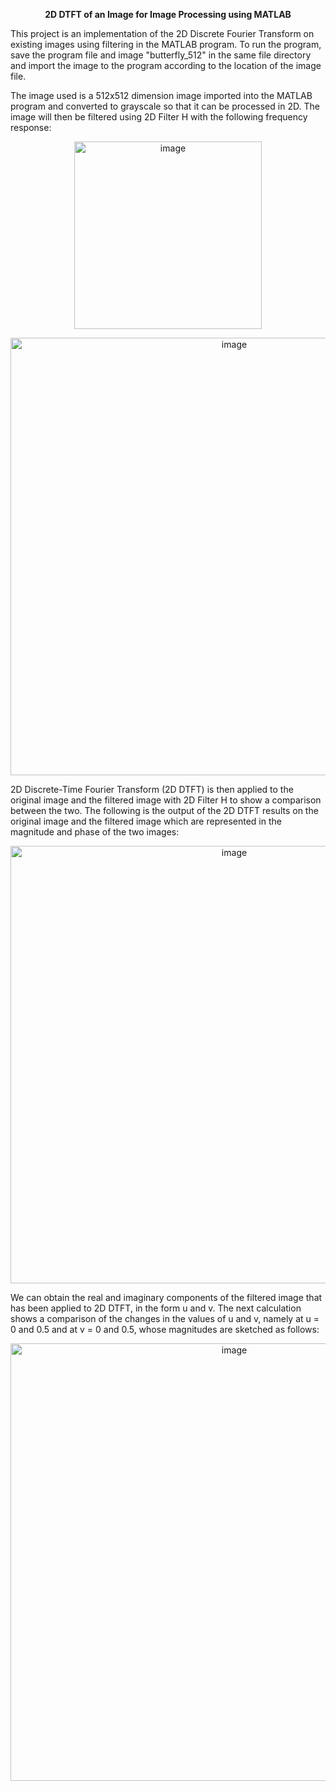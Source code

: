 <p align = "center">
     <b> 2D DTFT of an Image for Image Processing using MATLAB </b>
</p>

This project is an implementation of the 2D Discrete Fourier Transform on existing images using filtering in the MATLAB program.
To run the program, save the program file and image "butterfly_512" in the same file directory and import the image to the program according to the location of the image file.

The image used is a 512x512 dimension image imported into the MATLAB program and converted to grayscale so that it can be processed in 2D. The image will then be filtered using 2D Filter H with the following frequency response:

<p align="center">
     <img width=300px height=auto alt="image" src="https://user-images.githubusercontent.com/78911479/227729183-ce5ffa91-de3a-4dd4-8494-2096831da9af.png">
 </p>
 
<p align="center">
<img width=700px height=auto alt="image" src="https://user-images.githubusercontent.com/78911479/227729284-2edb8813-acd9-43dc-b1c3-71a1c987caa0.png">
 </p>
 
2D Discrete-Time Fourier Transform (2D DTFT) is then applied to the original image and the filtered image with 2D Filter H to show a comparison between the two. The following is the output of the 2D DTFT results on the original image and the filtered image which are represented in the magnitude and phase of the two images:

<p align="center">
<img width=700px height=auto  alt="image" src="https://user-images.githubusercontent.com/78911479/227729149-2832af18-7a07-45d9-bf18-37c11e83e6dd.png">
 </p>
 
We can obtain the real and imaginary components of the filtered image that has been applied to 2D DTFT, in the form u and v. The next calculation shows a comparison of the changes in the values of u and v, namely at u = 0 and 0.5 and at v = 0 and 0.5, whose magnitudes are sketched as follows:

<p align="center">
<img width=700px height=auto  alt="image" src="https://user-images.githubusercontent.com/78911479/227729254-3ccfc0ba-8878-42c7-b1ac-136e648698c2.png">
</p>


